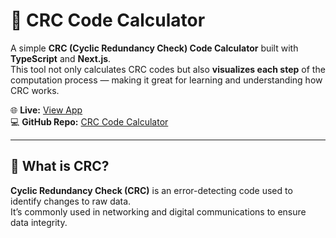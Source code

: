 # 🧮 CRC Code Calculator

A simple **CRC (Cyclic Redundancy Check) Code Calculator** built with **TypeScript** and **Next.js**.  
This tool not only calculates CRC codes but also **visualizes each step** of the computation process — making it great for learning and understanding how CRC works.

🌐 **Live:** [View App](https://crc-visualize.vercel.app/)  
💻 **GitHub Repo:** [CRC Code Calculator](https://github.com/bulmuram/CRC-code-calculation)

---

## 🧠 What is CRC?

**Cyclic Redundancy Check (CRC)** is an error-detecting code used to identify changes to raw data.  
It’s commonly used in networking and digital communications to ensure data integrity.
